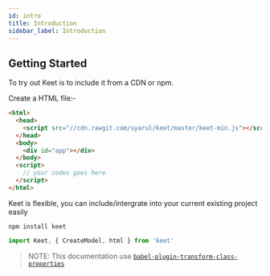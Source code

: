 ```yaml
---
id: intro
title: Introduction
sidebar_label: Introduction
---
```


## Getting Started

To try out Keet is to include it from a CDN or npm.

Create a HTML file:-

```html
<html>
  <head>
    <script src="//cdn.rawgit.com/syarul/keet/master/keet-min.js"></script>
  </head>
  <body>
    <div id="app"></div>
  </body>
  <script>
    // your codes goes here
  </script>
</html>
```

Keet is flexible, you can include/intergrate into your current existing project easily

```npm install keet```

```js
import Keet, { CreateModel, html } from 'keet'
```

> NOTE: This documentation use [```babel-plugin-transform-class-properties```](https://babeljs.io/docs/en/babel-plugin-transform-class-properties/)
